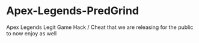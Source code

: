 # Apex-Legends-PredGrind
Apex Legends Legit Game Hack / Cheat that we are releasing for the public to now enjoy as well

